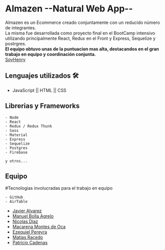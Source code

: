 
# Almazen  --Natural Web App--

Almazen es un Ecommerce creado conjuntamente con un reducido número de integrantes. <br/> La
misma fue desarrollada como proyecto final en el BootCamp intensivo utilizando principalmente React, Redux en el Front y Express, Sequelize y postrgres.<br/> **El equipo obtuvo unas de la puntuacion mas alta, destacandos en el gran trabajo en equipo y coordinación conjunta.** <br/>
<a href="https://soyhenry.com/">SoyHenry</a>

## Lenguajes utilizados 🛠️
- JavaScript || HTML || CSS

## Librerias y Frameworks
```
- Node
- React
- Redux / Redux Thunk
- Sass
- Material
- Express
- Sequelize
- Postgres
- Firebase

y otros...
```

## Equipo

#Tecnologias involucradas para el trabajo en equipo
```
- GitHub
- AirTable
```

- [Javier Alvarez](https://github.com/j6alvarez)
- [Manuel Bolla Agrelo](https://github.com/Manubolla)
- [Nicolas Diaz](https://github.com/Nicoglx)
- [Macarena Montes de Oca](https://github.com/macamontesdeoca)
- [Ezequiel Pereyra](https://github.com/Ezequielpereyraa)
- [Matías Racedo](https://github.com/matiasracedo)
- [Patricio Cadenas](https://github.com/plcTools)

